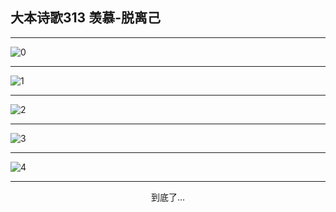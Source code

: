 
## 大本诗歌313 羡慕-脱离己
        
<div id="aplayer0"></div>

---

<img alt="0" data-original="/data/d0313/0">

---

<img alt="1" data-original="/data/d0313/1">

---

<img alt="2" data-original="/data/d0313/2">

---

<img alt="3" data-original="/data/d0313/3">

---

<img alt="4" data-original="/data/d0313/4">

---

<p style="text-align: center">到底了...</p>

<script src="/js/dist-view.js"></script>

<script>
MAIN.id = 'd0313';
        
const ap0 = new APlayer({
    container: document.getElementById('aplayer0'),
    volume: 1,
    loop: 'none',
    preload: 'none',
    audio: [{
        name: '大本诗歌313.mp3',
        artist: '大本诗歌',
        url: 'https://res.wx.qq.com/voice/getvoice?mediaid=MzI0NTk3MDM5M18yMjQ3NDkxMzM4',
        cover: '/favicon'
    }]
});
</script>
